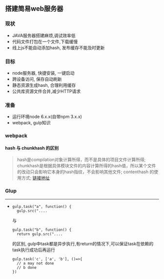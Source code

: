 ## 搭建简易web服务器

### 现状
* JAVA服务器搭建麻烦,调试效率低
* 代码文件打包在一个文件,下载缓慢
* 线上js不能自动添加hash, 发布缓存不能及时更新

### 目标
* node服务器, 快捷安装, 一键启动
* 跨设备访问, 保存自动刷新
* 静态资源生成hash, 合理利用缓存
* 公共库资源文件合并,减少HTTP请求

### 准备
* 运行环境node 6.x.x(自带npm 3.x.x)
* webpack, gulp知识 

### webpack
#### hash 与 chunkhash 的区别
> hash是compilation对象计算所得，而不是具体的项目文件计算所得; chunkhash是根据具体模块文件的内容计算所得的hash值，所以某个文件的改动只会影响它本身的hash指纹，不会影响其他文件; contenthash 的使用方式; [链接地址](http://www.cnblogs.com/ihardcoder/p/5623411.html '参考文章')

### Glup
---
*     gulp.task("a", function() {
        gulp.src("....
    与
     
      gulp.task("b", function() {
        return gulp.src("....

    的区别, gulp中task都是异步执行,有return的情况下,可以保证task在依赖的task执行成功后再运行
    
      gulp.task('c', ['a', 'b'], ()=>{
        // a may not done
        // b done
      })
